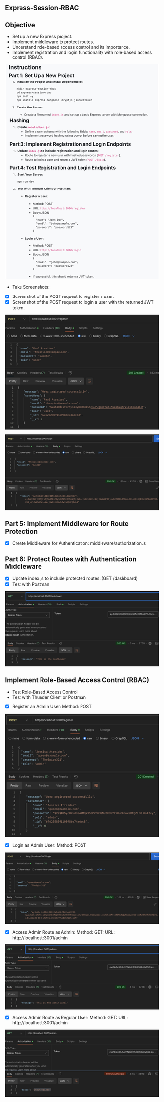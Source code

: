 ## **Express-Session-RBAC**

## **Objective**
- Set up a new Express project.
- Implement middleware to protect routes.
- Understand role-based access control and its importance.
- Implement registration and login functionality with role-based access control (RBAC).

![Alt text](imgs/instructions.jpg)

- Take Screenshots:

- [x] Screenshot of the POST request to register a user.
- [x] Screenshot of the POST request to login a user with the returned JWT token.

![Alt text](imgs/post-reg.jpg)

![Alt text](imgs/post-login.png)

## **Part 5: Implement Middleware for Route Protection**
- [x] Create Middleware for Authentication: middleware/authorization.js

## **Part 6: Protect Routes with Authentication Middleware**
- [x] Update index.js to include protected routes: (GET /dashboard)
- [x] Test with Postman

![Alt text](imgs/get-dashboard.png)

## **Implement Role-Based Access Control (RBAC)**
-  Test Role-Based Access Control
- Test with Thunder Client or Postman
- [x] Register an Admin User: Method: POST

![Alt text](imgs/reg-admin.png)

- [x] Login as Admin User: Method: POST

![Alt text](imgs/admin-login.png)

- [x] Access Admin Route as Admin: Method: GET: URL: http://localhost:3001/admin

![Alt text](imgs/get-admin.png)

- [x] Access Admin Route as Regular User: Method: GET: URL: http://localhost:3001/admin

![Alt text](imgs/user-unauthorized.png)


